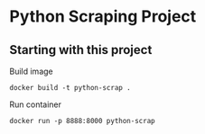 # Python Scraping Project

## Starting with this project
Build image
```
docker build -t python-scrap .
```
Run container
```
docker run -p 8888:8000 python-scrap
```
